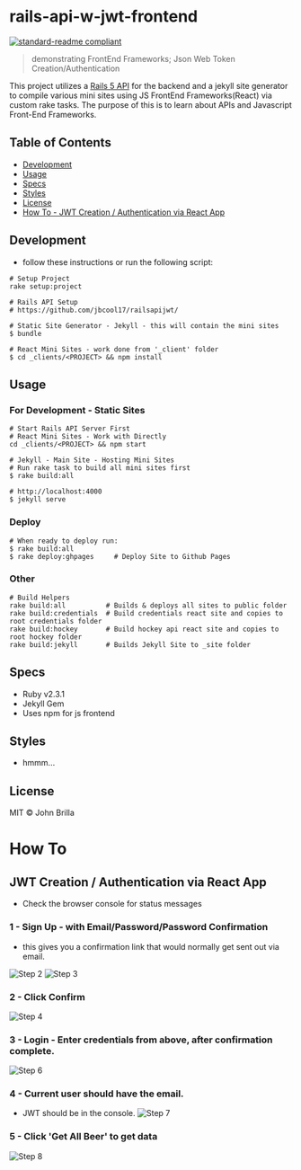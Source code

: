 # rails-api-w-jwt-frontend

[![standard-readme compliant](https://img.shields.io/badge/standard--readme-OK-green.svg?style=flat-square)](https://github.com/RichardLitt/standard-readme)

> demonstrating FrontEnd Frameworks; Json Web Token Creation/Authentication

This project utilizes a [Rails 5 API](https://github.com/jbcool17/railsapijwt/) for the backend and a jekyll site generator to compile various mini sites using JS FrontEnd Frameworks(React) via custom rake tasks. The purpose of this is to learn about APIs and Javascript Front-End Frameworks.

## Table of Contents

- [Development](#development)
- [Usage](#usage)
- [Specs](#specs)
- [Styles](#styles)
- [License](#license)
- [How To - JWT Creation / Authentication via React App](#how-to)

## Development
- follow these instructions or run the following script:

```
# Setup Project
rake setup:project
```

```
# Rails API Setup
# https://github.com/jbcool17/railsapijwt/
```

```
# Static Site Generator - Jekyll - this will contain the mini sites
$ bundle
```

```
# React Mini Sites - work done from '_client' folder
$ cd _clients/<PROJECT> && npm install
```

## Usage
### For Development - Static Sites
```
# Start Rails API Server First
# React Mini Sites - Work with Directly
cd _clients/<PROJECT> && npm start

# Jekyll - Main Site - Hosting Mini Sites
# Run rake task to build all mini sites first
$ rake build:all

# http://localhost:4000
$ jekyll serve

```
### Deploy
```
# When ready to deploy run:
$ rake build:all
$ rake deploy:ghpages     # Deploy Site to Github Pages
```

### Other
```
# Build Helpers
rake build:all          # Builds & deploys all sites to public folder
rake build:credentials  # Build credentials react site and copies to root credentials folder
rake build:hockey       # Build hockey api react site and copies to root hockey folder
rake build:jekyll       # Builds Jekyll Site to _site folder
```

## Specs
- Ruby v2.3.1
- Jekyll Gem
- Uses npm for js frontend

## Styles
- hmmm...

## License

MIT © John Brilla

# How To
## JWT Creation / Authentication via React App
- Check the browser console for status messages

### 1 - Sign Up - with Email/Password/Password Confirmation
- this gives you a confirmation link that would normally get sent out via email.

![Step 2](https://floating-tor-40582.herokuapp.com/images/021.png)
![Step 3](https://floating-tor-40582.herokuapp.com/images/031.png)

### 2 - Click Confirm
![Step 4](https://floating-tor-40582.herokuapp.com/images/041.png)

### 3 - Login - Enter credentials from above, after confirmation complete.
![Step 6](https://floating-tor-40582.herokuapp.com/images/061.png)

### 4 - Current user should have the email.
- JWT should be in the console.
![Step 7](https://floating-tor-40582.herokuapp.com/images/071.png)

### 5 - Click 'Get All Beer' to get data
![Step 8](https://floating-tor-40582.herokuapp.com/images/081.png)

